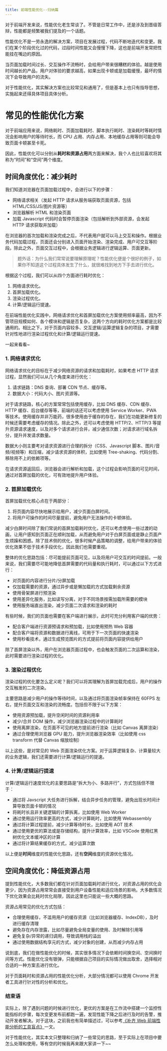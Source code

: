 ```yaml
---
title: 前端性能优化--归纳篇
---
```


对于前端开发来说，性能优化老生常谈了。不管是日常工作中，还是涉及到晋级答辩，性能都是频繁被我们提及的一个话题。

性能优化不是一劳永逸的解决方案，项目在发展过程，代码不断地迭代和变更。我们在某个阶段优化过的代码，过段时间性能又会慢慢下降，这也是前端开发常把性能挂在嘴边的原因。

<!--more-->

当页面加载时间过长、交互操作不流畅时，会给用户带来很糟糕的体验。越是使用时间越长的产品，用户对体验的要求越高，如果出现卡顿或是加载缓慢，最坏的情况下会导致用户的流失。

对于性能优化，其实解决方案也比较常见和通用了，但是基本上也只有指导思想，实施起来还得具体项目具体分析。

# 常见的性能优化方案

对于前端应用来说，网络耗时、页面加载耗时、脚本执行耗时、渲染耗时等耗时情况会影响用户的等待时长，而 CPU 占用、内存占用、本地缓存占用等则可能会导致页面卡顿甚至卡死。

因此，性能优化可以分别从**耗时和资源占用**两方面来解决，我个人也比较喜欢将其称为“时间”和“空间”两个维度。

## 时间角度优化：减少耗时

我们知道浏览器在页面加载过程中，会进行以下的步骤：

- 网络请求相关（发起 HTTP 请求从服务端获取页面资源，包括 HTML/CSS/JS/图片资源等）
- 浏览器解析 HTML 和渲染页面
- 加载 Javascript 代码时会暂停页面渲染（包括解析到外部资源，会发起 HTTP 请求获取并加载）

在浏览器的首次加载和渲染完成之后，不代表用户就可以马上交互和操作。根据业务代码加载过程，页面还会分别进入页面开始渲染、渲染完成、用户可交互等阶段。除此之外，页面交互过程中，会根据业务逻辑进行逻辑运算、页面更新。

> 题外话：为什么我们常常说要理解原理呢？性能优化便是个很好的例子，如果你不知道这个过程具体发生了什么，就很难找到地方下手去进行优化。

根据这个过程，我们可以从四个方面进行耗时优化：

1. 网络请求优化。
2. 首屏加载优化。
3. 渲染过程优化。
4. 计算/逻辑运行提速。

在前端性能优化实践中，网络请求优化和首屏加载优化方案使用频率最高，因为不管项目规模如何、各个模块和逻辑是否复杂，这两个方向的耗时优化方案都是比较通用的。相比之下，对于页面内容较多、交互逻辑/运算逻辑复杂的项目，才需要针对性地进行渲染过程优化和计算/逻辑运行提速。

一起来看看~

### 1. 网络请求优化

网络请求优化的目标在于减少网络资源的请求和加载耗时，如果考虑 HTTP 请求过程，显然我们可以从几个角度来进行优化：

1. 请求链路：DNS 查询、部署 CDN 节点、缓存等。
2. 数据大小：代码大小、图片资源等。

对于请求链路，核心的方案常常包括使用缓存，比如 DNS 缓存、CDN 缓存、HTTP 缓存、后台缓存等等，前端的话还可以考虑使用 Service Worker、PWA 等技术。使用缓存并非万能药，很多使用由于缓存的存在，我们在功能更新修复的时候还需要考虑缓存的情况。除此之外，还可以考虑使用 HTTP/2、HTTP/3 等提升资源请求速度，以及对多个请求进行合并，减少通信次数；对请求进行域名拆分，提升并发请求数量。

数据大小则主要考对请求资源进行合理的拆分（CSS、Javascript 脚本、图片/音频/视频等）和压缩，减少请求资源的体积，比如使用 Tree-shaking、代码分割、移除用不上的依赖项等。

在请求资源返回后，浏览器会进行解析和加载，这个过程会影响页面的可见时间，通过对首屏加载的优化，可有效地提升用户体验。

### 2. 首屏加载优化

首屏加载优化核心点在于两部分：

1. 将页面内容尽快地展示给用户，减少页面白屏时间。
2. 将用户可操作的时间尽量提前，避免用户无法操作的卡顿体验。

减少白屏时间除了我们常说的首屏加载耗时优化，还可以考虑使用一些过渡的动画，让用户感知到页面正在顺利加载，从而避免用户对于白屏页面或是静止页面产生烦躁和困惑。除了技术侧的优化，很多时候产品策略的调整，给用户带来的体验优化效果不低于技术手段优化，因此我们也需要重视。

整体的优化思路包括：尽可能提前页面可见，以及将用户可交互的时间提前。一般来说，我们需要尽可能地降低首屏需要的代码量和执行耗时，可以通过以下方式进行：

- 对页面的内容进行分片/分屏加载
- 仅加载需要的资源，通过异步或是懒加载的方式加载剩余资源
- 使用骨架屏进行预渲染
- 使用差异化服务，比如读写分离，对于不同场景按需加载所需要的模块
- 使用服务端直出渲染，减少页面二次请求和渲染的耗时

有些时候，我们的页面也需要在客户端进行展示，此时可充分利用客户端的优势：

- 配合客户端进行资源预请求和预加载，比如使用预热 Web 容器
- 配合客户端将资源和数据进行离线，可用于下一次页面的快速渲染
- 使用秒看技术，通过生成预览图片的方式提前将页面内容提供给用户

除了首屏渲染以外，用户在浏览器页面过程中，也会触发页面的二次运算和渲染，此时需要进行渲染过程的优化。

### 3. 渲染过程优化

渲染过程的优化要怎么定义呢？我们可以将其理解为首屏加载完成后，用户的操作交互触发的二次渲染。

主要思路是减少用户的操作等待时间，以及通过将页面渲染帧率保持在 60FPS 左右，提升页面交互和渲染的流畅度。包括但不限于以下方案：

- 使用资源预加载，提升空闲时间的资源利用率
- 减少/合并 DOM 操作，减少浏览器渲染过程中的计算耗时
- 使用离屏渲染，在页面不可见的地方提前进行渲染（比如 Canvas 离屏渲染）
- 通过合理使用浏览器 GPU 能力，提升浏览器渲染效率（比如使用 css transform 代替 Canvas 缩放绘制）

以上这些，是对常见的 Web 页面渲染优化方案。对于运算逻辑复杂、计算量较大的业务逻辑，我们还需要进行计算/逻辑运行的提速。

### 4. 计算/逻辑运行提速

计算/逻辑运行速度优化的主要思路是“拆大为小、多路并行”，方式包括但不限于：

- 通过将 Javscript 大任务进行拆解，结合异步任务的管理，避免出现长时间计算导致页面卡顿的情况
- 将耗时长且非关键逻辑的计算拆离，比如使用 Web Worker
- 通过使用运行效率更高的方式，减少计算耗时，比如使用 Webassembly
- 通过将计算过程提前，减少计算等待时长，比如使用 AOT 技术
- 通过使用更优的算法或是存储结构，提升计算效率，比如 VSCode 使用红黑树优化文本缓冲区的计算
- 通过将计算结果缓存的方式，减少运算次数

以上便是**时间**维度的性能优化思路，还有**空间**维度的资源优化情况。

## 空间角度优化：降低资源占用

提到性能优化，大多数我们都在针对页面加载耗时进行优化，对资源占用的优化会更少，因为资源占用常常会直接受到用户设备性能和适应场景的影响，大多数情况下优化效果会比耗时优化局限，因此这里也只能说一些大概的思路。

资源占用常见的优化方式包括：

- 合理使用缓存，不滥用用户的缓存资源（比如浏览器缓存、IndexDB），及时进行缓存清理
- 避免存在内存泄露，比如尽量避免全局变量的使用、及时解除引用等
- 避免复杂/异常的递归调用，导致调用栈的溢出
- 通过使用数据结构享元的方式，减少对象的创建，从而减少内存占用

说到底，我们在做性能优化的时候，其实很多情况下会依赖时间换空间、空间换时间等方式。性能优化没有银弹，只能根据自己项目的实际情况做出取舍，选择相对合适的一种方案去进行优化。

对于页面耗时和资源占用的性能优化分析，大部分情况都可以使用 Chrome 开发者工具进行针对性的分析和优化。

### 结束语

实际上，除了遇到问题的时候进行优化，更优的方案是在工作流中搭建一个监控性能指标的步骤，每次变更发布前都跑一遍，发现性能下降之后进行及时的告警，推动开发者解决。对于这块，之前我也有简单描述过，可以参考[《补齐 Web 前端性能分析的工具盲点》](https://godbasin.github.io/front-end-playground/front-end-basic/performance/front-end-performance-analyze.html)一文。

对于性能优化，其实本文只整理和归纳了一些常见的思路，至于实际上在项目中要怎么处理和使用，等有空的时候我再来跟大家讲一下~~
